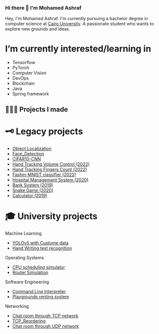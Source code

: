 ### Hi there 👋 I'm Mohamed Ashraf

Hey, I'm Mohamed Ashraf. I'm currently pursuing a bachelor degree in computer science at [Cairo University](https://cu.edu.eg/Home). A passionate student who wants to explore new grounds and ideas.

# I’m currently interested/learning in
- Tensorflow
- PyTorch
- Computer Vision
- DevOps
- Blockchain
- Java
- Spring framework

## 👨🏻‍💻 Projects I made


# 🗝 Legacy projects
- [Object Localization](https://github.com/7MohamedAshraf10/Object_Localization_with_Tensorflow/tree/master)
- [Face_Detection](https://github.com/7MohamedAshraf10/Face_Detection)
- [CIFAR10-CNN](https://github.com/7MohamedAshraf10/CIFAR10_CNN)
- [Hand Tracking Volume Control (2022)](https://github.com/7MohamedAshraf10/HandTrackingProject)
- [Hand Tracking Fingers Count (2022)](https://github.com/7MohamedAshraf10/HandTrackingProject) 
- [Fashin-MNIST classifier (2022)](https://github.com/7MohamedAshraf10/Fashion_MNIST)
- [Hospital Management System (2020)](https://github.com/7MohamedAshraf10/HospitalManagementSystem)
- [Bank System (2019)](https://github.com/7MohamedAshraf10/Java_miniBankSystem)
- [Snake Game (2020)](https://github.com/7MohamedAshraf10/Java_SnakeGame)
- [Calculator (2019)](https://github.com/7MohamedAshraf10/Java_Calculator_GUISwing)



# 🎓 University projects
 Machine Learning
 - [YOLOv5 with Custome data](https://github.com/7MohamedAshraf10/YOLOv5-Train-Custom-Dataset)
 - [Hand Writing text recognition](https://github.com/7MohamedAshraf10/Handwritten-Text-Recognition)
 

 Operating Systems
- [CPU scheduling simulator](https://github.com/7MohamedAshraf10/CPU-scheduling-simulator-) 
- [Router Simulation](https://github.com/7MohamedAshraf10/Router-Simulation)
  
 Software Engineering
- [Command Line Interpreter](https://github.com/7MohamedAshraf10/CommandLIneInterpreter)
- [Playgrounds renting system](https://github.com/7MohamedAshraf10/Java_miniPlaygroundSystem)


 Networking
- [Chat room through TCP network](https://github.com/7MohamedAshraf10/Java_TCP_Chat)
- [TCP_Reordering](https://github.com/7MohamedAshraf10/Java_TCP_Reordering)
- [Chat room through UDP network](https://github.com/7MohamedAshraf10/Java_UDP_Chat)

<!--
**7MohamedAshraf10/7MohamedAshraf10** is a ✨ _special_ ✨ repository because its `README.md` (this file) appears on your GitHub profile.
